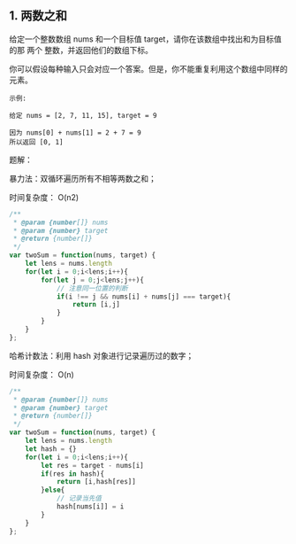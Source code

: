 ## 1. 两数之和

给定一个整数数组 nums 和一个目标值 target，请你在该数组中找出和为目标值的那 两个 整数，并返回他们的数组下标。

你可以假设每种输入只会对应一个答案。但是，你不能重复利用这个数组中同样的元素。

```
示例:

给定 nums = [2, 7, 11, 15], target = 9

因为 nums[0] + nums[1] = 2 + 7 = 9
所以返回 [0, 1]
```

题解：

暴力法：双循环遍历所有不相等两数之和；

时间复杂度： O(n2)

```javascript
/**
 * @param {number[]} nums
 * @param {number} target
 * @return {number[]}
 */
var twoSum = function(nums, target) {
    let lens = nums.length
    for(let i = 0;i<lens;i++){
        for(let j = 0;j<lens;j++){
            // 注意同一位置的判断
            if(i !== j && nums[i] + nums[j] === target){
                return [i,j]
            }
        }
    }
};
```

哈希计数法：利用 hash 对象进行记录遍历过的数字；

时间复杂度： O(n)

```javascript
/**
 * @param {number[]} nums
 * @param {number} target
 * @return {number[]}
 */
var twoSum = function(nums, target) {
    let lens = nums.length
    let hash = {}
    for(let i = 0;i<lens;i++){
        let res = target - nums[i]
        if(res in hash){
            return [i,hash[res]]
        }else{
            // 记录当先值
            hash[nums[i]] = i
        }
    }
};
```

